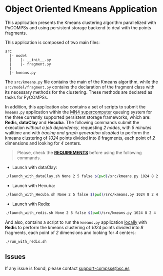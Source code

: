 # Object Oriented Kmeans Application

This application presents the Kmeans clustering algorithm parallelized with
PyCOMPSs and using persistent storage backend to deal with the points fragments.

This application is composed of two main files:

```
src
  |- model
  |    |- __init__.py
  |    |- fragment.py
  |
  |- kmeans.py
```

The ```src/kmeans.py``` file contains the main of the Kmeans algorithm, while the
```src/model/fragment.py``` contains the declaration of the fragment class with
its necessary methods for the clustering. These methods are declared as tasks
for PyCOMPSs.

In addition, this application also contains a set of scripts to submit the
```kmeans.py``` application within the <ins>MN4 supercomputer</ins>
queuing system for the three currently supported persistent storage frameworks,
which are: **Redis**, **dataClay** and **Hecuba**.
The following commands submit the execution *without a job dependency*,
requesting *2 nodes*, with *5 minutes* walltime and with *tracing and graph
generation disabled* to perform the kmeans clustering of *1024* points
divided into *8* fragments, each point of *2* dimensions and looking for *4*
centers.

> Please, check the **[REQUIREMENTS](../README.md)** before using the following commands.

* Launch with dataClay:
```bash
./launch_with_dataClay.sh None 2 5 false $(pwd)/src/kmeans.py 1024 8 2 4
```

* Launch with Hecuba:
```bash
./launch_with_Hecuba.sh None 2 5 false $(pwd)/src/kmeans.py 1024 8 2 4
```
* Launch with Redis:
```bash
./launch_with_redis.sh None 2 5 false $(pwd)/src/kmeans.py 1024 8 2 4
```

And also, contains a script to run the ```kmeans.py``` application
<ins>locally</ins> with **Redis** to perform the kmeans clustering of *1024*
points divided into *8* fragments, each point of *2* dimensions and looking
for *4* centers:

```bash
./run_with_redis.sh
```

## Issues

If any issue is found, please contact <support-compss@bsc.es>

